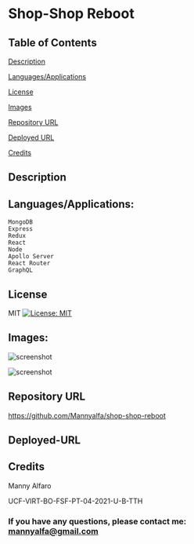 # Shop-Shop Reboot

## Table of Contents

 [Description](#description)

  [Languages/Applications](#languages-applications)

  [License](#license)

  [Images](#images)

  [Repository URL](#repository-url)

  [Deployed URL](#deployed-url)

  [Credits](#credits)

## Description


## Languages/Applications:

    MongoDB
    Express
    Redux
    React
    Node
    Apollo Server 
    React Router
    GraphQL


## License
MIT [![License: MIT](https://img.shields.io/badge/License-MIT-yellow.svg)](https://opensource.org/licenses/MIT)

  
## Images:

![screenshot]()

![screenshot]()




## Repository URL

https://github.com/Mannyalfa/shop-shop-reboot

## Deployed-URL


 
## Credits

Manny Alfaro

UCF-VIRT-BO-FSF-PT-04-2021-U-B-TTH

### If you have any questions, please contact me: mannyalfa@gmail.com
